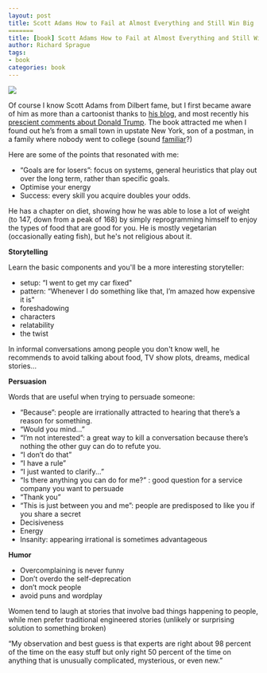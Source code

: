 ```yaml
---
layout: post
title: Scott Adams How to Fail at Almost Everything and Still Win Big
=======
title: [book] Scott Adams How to Fail at Almost Everything and Still Win Big
author: Richard Sprague
tags:
- book
categories: book
---
```



![](https:////ws-na.amazon-adsystem.com/widgets/q?_encoding=UTF8&ASIN=1591847745&Format=_SL160_&ID=AsinImage&MarketPlace=US&ServiceVersion=20070822&WS=1&tag=richasprag-20)



Of course I know Scott Adams from Dilbert fame, but I first became aware of him as more than a cartoonist thanks to [his blog](http://blog.dilbert.com/), and most recently his [prescient comments about Donald Trump](http://blog.dilbert.com/post/146157026376/how-to-un-hypnotize-a-rabid-anti-trumper). The book attracted me when I found out he’s from a small town in upstate New York, son of a postman, in a family where nobody went to college (sound [familiar](https://en.wikipedia.org/wiki/Neillsville,_Wisconsin)?)

Here are some of the points that resonated with me:

  * “Goals are for losers”: focus on systems, general heuristics that play out over the long term, rather than specific goals.
  * Optimise your energy
  * Success: every skill you acquire doubles your odds.

He has a chapter on diet, showing how he was able to lose a lot of weight (to 147, down from a peak of 168) by simply reprogramming himself to enjoy the types of food that are good for you. He is mostly vegetarian (occasionally eating fish), but he's not religious about it.

**Storytelling**

Learn the basic components and you'll be a more interesting storyteller:

  * setup: “I went to get my car fixed"
  * pattern: “Whenever I do something like that, I’m amazed how expensive it is"
  * foreshadowing
  * characters
  * relatability
  * the twist

In informal conversations among people you don't know well, he recommends to avoid talking about food, TV show plots, dreams, medical stories...

**Persuasion**

Words that are useful when trying to persuade someone:

  * “Because”: people are irrationally attracted to hearing that there’s a reason for something.
  * “Would you mind…”
  * “I’m not interested”: a great way to kill a conversation because there’s nothing the other guy can do to refute you.
  * “I don’t do that”
  * “I have a rule”
  * “I just wanted to clarify...”
  * “Is there anything you can do for me?” : good question for a service company you want to persuade
  * “Thank you”
  * “This is just between you and me”: people are predisposed to like you if you share a secret
  * Decisiveness
  * Energy
  * Insanity: appearing irrational is sometimes advantageous

**Humor**

  * Overcomplaining is never funny
  * Don’t overdo the self-deprecation
  * don’t mock people
  * avoid puns and wordplay

Women tend to laugh at stories that involve bad things happening to people, while men prefer traditional engineered stories (unlikely or surprising solution to something broken)

“My observation and best guess is that experts are right about 98 percent of the time on the easy stuff but only right 50 percent of the time on anything that is unusually complicated, mysterious, or even new.”

